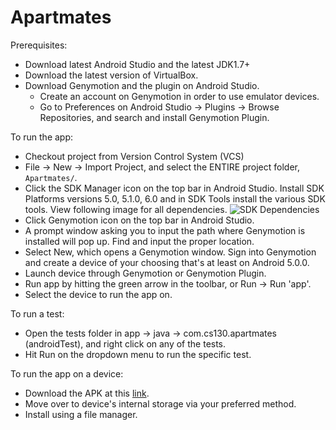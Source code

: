 # Apartmates

Prerequisites:
* Download latest Android Studio and the latest JDK1.7+
* Download the latest version of VirtualBox.
* Download Genymotion and the plugin on Android Studio.
  * Create an account on Genymotion in order to use emulator devices.
  * Go to Preferences on Android Studio -> Plugins -> Browse Repositories, and search and install Genymotion Plugin.

To run the app:
- Checkout project from Version Control System (VCS)
- File -> New -> Import Project, and select the ENTIRE project folder, `Apartmates/`.
- Click the SDK Manager icon on the top bar in Android Studio. Install SDK Platforms versions 5.0, 5.1.0, 6.0 and in SDK Tools install the various SDK tools. View following image for all dependencies.
![SDK Dependencies](http://i.imgur.com/OXqhOz6.png)
- Click Genymotion icon on the top bar in Android Studio.
- A prompt window asking you to input the path where Genymotion is installed will pop up. Find and input the proper location.
- Select New, which opens a Genymotion window. Sign into Genymotion and create a device of your choosing that's at least on Android 5.0.0.
- Launch device through Genymotion or Genymotion Plugin.
- Run app by hitting the green arrow in the toolbar, or Run -> Run 'app'.
- Select the device to run the app on.

To run a test:
- Open the tests folder in app -> java -> com.cs130.apartmates (androidTest), and right click on any of the tests.
- Hit Run on the dropdown menu to run the specific test.

To run the app on a device:
- Download the APK at this [link](https://dl.dropboxusercontent.com/u/12858467/apartmates_snapshot.apk).
- Move over to device's internal storage via your preferred method.
- Install using a file manager.
